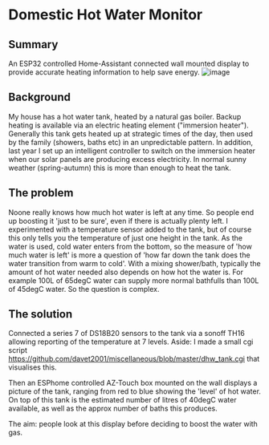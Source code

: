# Domestic Hot Water Monitor
## Summary
An ESP32 controlled Home-Assistant connected wall mounted display to provide accurate heating information to help save energy.
![image](https://user-images.githubusercontent.com/17680170/189232295-9f3f7da4-25b9-4763-ba87-0b5c49371fa3.png)

## Background
My house has a hot water tank, heated by a natural gas boiler.  Backup heating is available via an electric heating element ("immersion heater").  Generally this tank gets heated up at strategic times of the day, then used by the family (showers, baths etc) in an unpredictable pattern.
In addition, last year I set up an intelligent controller to switch on the immersion heater when our solar panels are producing excess electricity.  In normal sunny weather (spring-autumn) this is more than enough to heat the tank.

## The problem
Noone really knows how much hot water is left at any time.  So people end up boosting it 'just to be sure', even if there is actually plenty left.  I experimented with a temperature sensor added to the tank, but of course this only tells you the temperature of just one height in the tank.  As the water is used, cold water enters from the bottom, so the measure of 'how much water is left' is more a question of 'how far down the tank does the water transition from warm to cold'.  With a mixing shower/bath, typically the amount of hot water needed also depends on how hot the water is.  For example 100L of 65degC water can supply more normal bathfulls than 100L of 45degC water.
So the question is complex.

## The solution
Connected a series 7 of DS18B20 sensors to the tank via a sonoff TH16 allowing reporting of the temperature at 7 levels.  Aside: I made a small cgi script https://github.com/davet2001/miscellaneous/blob/master/dhw_tank.cgi that visualises this.

Then an ESPhome controlled AZ-Touch box mounted on the wall displays a picture of the tank, ranging from red to blue showing the 'level' of hot water.  On top of this tank is the estimated number of litres of 40degC water available, as well as the approx number of baths this produces.

The aim: people look at this display before deciding to boost the water with gas.

